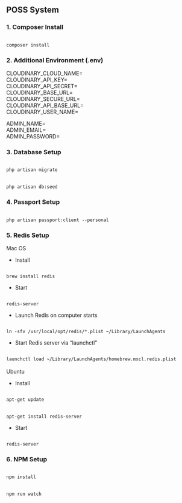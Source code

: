 ## POSS System

### 1. Composer Install
<code>
composer install
</code>

### 2. Additional Environment (.env)

CLOUDINARY_CLOUD_NAME=<br>
CLOUDINARY_API_KEY=<br>
CLOUDINARY_API_SECRET=<br>
CLOUDINARY_BASE_URL=<br>
CLOUDINARY_SECURE_URL=<br>
CLOUDINARY_API_BASE_URL=<br>
CLOUDINARY_USER_NAME=<br>

ADMIN_NAME=<br>
ADMIN_EMAIL=<br>
ADMIN_PASSWORD=<br>

### 3. Database Setup
<code>
php artisan migrate
</code>
<br>
<code>
php artisan db:seed
</code>

### 4. Passport Setup
<code>
php artisan passport:client --personal
</code>

### 5. Redis Setup
Mac OS
- Install <br>
<code>
brew install redis
</code>

- Start <br>
<code>
redis-server
</code>

- Launch Redis on computer starts <br>
<code>
ln -sfv /usr/local/opt/redis/*.plist ~/Library/LaunchAgents
</code>

- Start Redis server via “launchctl” <br>
<code>
launchctl load ~/Library/LaunchAgents/homebrew.mxcl.redis.plist
</code>

<br>
Ubuntu

- Install <br>
<code>
apt-get update
</code>
<br>
<code>
apt-get install redis-server
</code>

- Start <br>
<code>
redis-server
</code>

### 6. NPM Setup
<code>
npm install
</code>
<br>

<code>
npm run watch
</code>